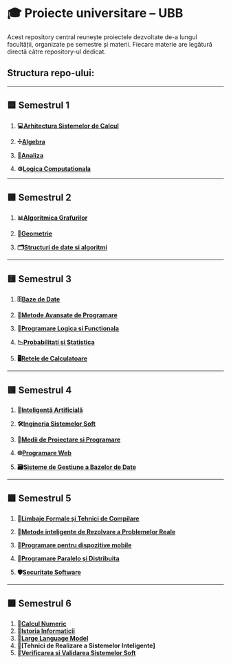 # 🎓 Proiecte universitare – UBB

Acest repository central reunește proiectele dezvoltate de-a lungul facultății, organizate pe semestre și materii. Fiecare materie are legătură directă către repository-ul dedicat.

## Structura repo-ului:
---

## 🟦 Semestrul 1
1. **💻[Arhitectura Sistemelor de Calcul](https://github.com/AriiSM/UBB-Projects/tree/main/1st%20Semester/ASC%20-%20Arhitectura%20Sistemelor%20de%20Calcul/Curs)**
   
2. **➗[Algebra](https://github.com/AriiSM/UBB-Projects/tree/main/1st%20Semester/Algebra/Cursuri)**   

3. **🔢[Analiza](https://github.com/AriiSM/UBB-Projects/tree/main/1st%20Semester/Analiza)** 

4. **⚙️[Logica Computationala](https://github.com/AriiSM/UBB-Projects/tree/main/1st%20Semester/LC%20-%20Logica%20Computationala/Curs)**   

---

## 	🟩 Semestrul 2
1. **📊[Algoritmica Grafurilor](https://github.com/AriiSM/UBB-Projects/tree/main/2nd%20Semester/Algoritmica%20Grafurilor)**   

2. **📐[Geometrie](https://github.com/AriiSM/UBB-Projects/tree/main/2nd%20Semester/Geometrie)**   

3. **🗂️[Structuri de date si algoritmi](https://github.com/AriiSM/UBB-Projects/tree/main/2nd%20Semester/SDA%20-%20Structuri%20de%20date%20si%20algoritmi/Curs)**  
---

## 🟨 Semestrul 3
1. **🗄️[Baze de Date](https://github.com/AriiSM/UBB-Projects/tree/main/3rd%20Semester/BD%20-%20Baze%20de%20Date)**   

2. **🚀[Metode Avansate de Programare](https://github.com/AriiSM/UBB-Projects/tree/main/3rd%20Semester/MAP%20-%20Metode%20Avansate%20de%20Programare)**   

3. **🔗[Programare Logica si Functionala](https://github.com/AriiSM/UBB-Projects/tree/main/3rd%20Semester/PLF%20-%20Programare%20Logica%20si%20Functionala)**   

4. **📉[Probabilitati si Statistica](https://github.com/AriiSM/UBB-Projects/tree/main/3rd%20Semester/PS%20-%20Probabilitati%20si%20Statistica)**   

5. **🖥️[Retele de Calculatoare](https://github.com/AriiSM/UBB-Projects/tree/main/3rd%20Semester/Retele%20de%20Calculatoare)**   

---

## 🟥 Semestrul 4
1. **🤖[Inteligență Artificială](https://github.com/AriiSM/UBB-Projects/tree/main/4th%20Semester/AI%20-%20Inteligenta%20Artificiala)**  

2. **🛠️[Ingineria Sistemelor Soft](https://github.com/AriiSM/UBB-Projects/tree/main/4th%20Semester/ISS%20-%20Ingineria%20Sistemelor%20Soft)**   

3. **🔧[Medii de Proiectare si Programare](https://github.com/AriiSM/UBB-Projects/tree/main/4th%20Semester/MPP%20-%20Medii%20de%20Proiectare%20si%20Programare)**   

4. **🌐[Programare Web](https://github.com/AriiSM/UBB-Projects/tree/main/4th%20Semester/PW%20-%20Programare%20Web)**   

5. **🗃️[Sisteme de Gestiune a Bazelor de Date](https://github.com/AriiSM/UBB-Projects/tree/main/4th%20Semester/SGBD%20-%20Sisteme%20de%20Gestiune%20a%20Bazelor%20de%20Date)**   

---

## 🟪 Semestrul 5
1. **📘[Limbaje Formale și Tehnici de Compilare](https://github.com/AriiSM/UBB-Projects/tree/main/5th%20Semester/LFTC%20-%20Limbaje%20Formale%20si%20Tehnici%20de%20Compilare)**  

2. **🧠[Metode inteligente de Rezolvare a Problemelor Reale](https://github.com/AriiSM/UBB-Projects/tree/main/5th%20Semester/MIRPR%20-%20Metode%20Inteligente%20de%20Rezolvare%20a%20Problemelor%20Reale)**   

3. **📱[Programare pentru dispozitive mobile](https://github.com/AriiSM/UBB-Projects/tree/main/5th%20Semester/PDM%20-%20Programare%20pentru%20dispozitive%20mobile/Lab)**   

4. **🧵[Programare Paralelo și Distribuita](https://github.com/AriiSM/UBB-Projects/tree/main/5th%20Semester/PPD%20-%20Programare%20Paralela%20si%20Distribuita)**   

5. **🛡️[Securitate Software](https://github.com/AriiSM/UBB-Projects/tree/main/5th%20Semester/SS%20-%20Securitate%20Software)**   

---
## ⬛ Semestrul 6

1. **🧮[Calcul Numeric](https://github.com/AriiSM/UBB-Projects/tree/main/6th%20Semester/CN%20-%20Calcul%20Numeric)**
2. **📜[Istoria Informaticii](https://github.com/AriiSM/UBB-Projects/tree/main/6th%20Semester/IS%20-%20Istoria%20Informaticii)**
3. **🧠[Large Language Model](https://github.com/AriiSM/UBB-Projects/tree/main/6th%20Semester/LLM%20-%20Large%20Language%20Model)**
4. **🤖[Tehnici de Realizare a Sistemelor Inteligente]**
5. **🧪[Verificarea si Validarea Sistemelor Soft](https://github.com/AriiSM/UBB-Projects/tree/main/6th%20Semester/VVSS%20-%20Verificarea%20si%20Validarea%20Sistemelor%20Soft)**
